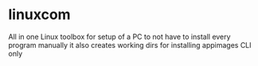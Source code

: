# linuxcom
All in one Linux toolbox for setup of a PC to not have to install every program manually it also creates working dirs for installing appimages CLI only
